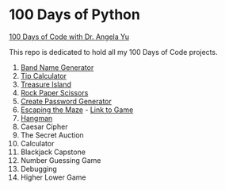 # 100 Days of Python

[100 Days of Code with Dr. Angela Yu](https://www.udemy.com/course/100-days-of-code/)

This repo is dedicated to hold all my 100 Days of Code projects.

1. [Band Name Generator](https://github.com/le-anne/100DaysofPython/blob/main/BandNameGenerator.py) 
2. [Tip Calculator](https://github.com/le-anne/100DaysofPython/blob/main/TipCalculator.py)
3. [Treasure Island](https://github.com/le-anne/100DaysofPython/blob/main/TreasureIsland.py)
4. [Rock Paper Scissors](https://github.com/le-anne/100DaysofPython/blob/main/rockpaperscissors.py)
5. [Create Password Generator](https://github.com/le-anne/100DaysofPython/blob/main/PasswordGenerator.py)
6. [Escaping the Maze](https://github.com/le-anne/100DaysofPython/blob/main/escapethemaze.py) - [Link to Game](https://reeborg.ca/reeborg.html?lang=en&mode=python&menu=worlds%2Fmenus%2Freeborg_intro_en.json&name=Maze&url=worlds%2Ftutorial_en%2Fmaze1.json)
7. [Hangman](https://github.com/le-anne/100DaysofPython/blob/main/hangman.py)
8. Caesar Cipher
9. The Secret Auction
10. Calculator
11. Blackjack Capstone
12. Number Guessing Game
13. Debugging
14. Higher Lower Game
